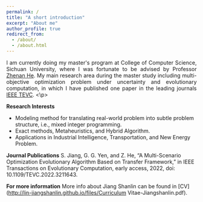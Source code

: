 ```yaml
---
permalink: /
title: "A short introduction"
excerpt: "About me"
author_profile: true
redirect_from: 
  - /about/
  - /about.html
---
```


<!-- ## A short introduction -->
<p style="text-align:justify;"> 
I am currently doing my master's program at College of Computer Science, Sichuan University, where I was fortunate to be advised by Professor <a href="https://kaminzzz.github.io/" target="_blank">Zhenan He</a>. My main research area during the master study including multi-objective optimization problem under uncertainty and evolutionary computation, in which I have published one paper in the leading journals <a href="[https://kaminzzz.github.io/](https://ieeexplore.ieee.org/xpl/RecentIssue.jsp?punumber=4235)" target="_blank">IEEE TEVC</a>.
<\p>

<br/>

**Research Interests**
* Modeling method for translating real-world problem into subtle problem structure, i.e., mixed integer programming.
* Exact methods, Metaheuristics, and Hybrid Algorithm.
* Applications in Industrial Intelligence, Transportation, and New Energy Problem.

**Journal Publications**
S. Jiang, G. G. Yen, and Z. He, “A Multi-Scenario Optimization Evolutionary Algorithm Based on Transfer Framework,” in IEEE Transactions on Evolutionary Computation, early access, 2022, doi: 10.1109/TEVC.2022.3211643.


**For more information**
More info about Jiang Shanlin can be found in [CV](http://lin-jiangshanlin.github.io/files/Curriculum Vitae-Jiangshanlin.pdf).
